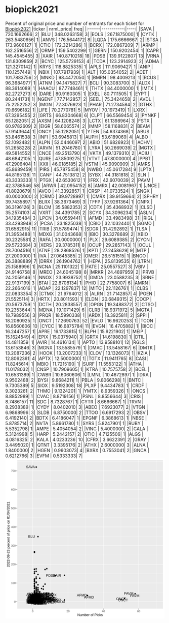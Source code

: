 # biopick2021
Percent of original price and number of entrants for each ticket for [Biopick2021](https://twitter.com/hashtag/Biopick2021)
|ticker |  nrml_price| freq|
|:------|-----------:|----:|
|SAVA   | 720.1692666|    2|
|BLU    | 348.0263158|    3|
|EOLS   | 267.1875000|    1|
|CYTK   | 263.5480656|    1|
|ANVS   | 176.5644172|    8|
|LQDA   | 175.6666667|    2|
|STSA   | 173.9606127|    1|
|CTIC   | 172.3214286|    1|
|BCRX   | 172.0867209|    7|
|ARMP   | 162.2516556|    2|
|ORMP   | 159.5402299|    1|
|GERN   | 150.9202454|    1|
|CAPR   | 145.4545455|    3|
|XAIR   | 140.8710218|   18|
|PDSB   | 139.9122807|   13|
|VRNA   | 131.8309859|    2|
|BCYC   | 125.5729153|    4|
|TCDA   | 123.2914923|    2|
|ADMA   | 121.3270142|    1|
|KRYS   | 118.8825335|    1|
|APLS   | 111.9069427|    1|
|ANIP   | 110.1257449|    1|
|NBIX   | 107.7917939|    1|
|ALT    | 105.0354052|    2|
|ACET   | 101.7883756|    2|
|MNKD   |  98.4472050|    1|
|BMRN   |  98.4009213|    1|
|RCUS   |  96.3684977|    1|
|ATNM   |  94.1475827|    7|
|BCLI   |  90.3083700|    3|
|ALDX   |  88.3614089|    1|
|HAACU  |  87.7748461|    1|
|THTX   |  84.4000000|    1|
|IMTX   |  82.2727273|    6|
|DARE   |  80.9160305|    1|
|EXEL   |  80.7111505|    1|
|EYPT   |  80.2441731|    1|
|NGENF  |  77.7142857|    2|
|SEEL   |  75.3424658|    2|
|AVDL   |  75.2252252|    3|
|IMGN   |  72.3076923|    1|
|PHAR   |  71.2734584|    2|
|GTHX   |  70.6696182|    1|
|LIFE   |  70.2770781|    5|
|MYOV   |  70.1973419|    1|
|LXRX   |  67.3295455|    2|
|GRTS   |  66.8304668|    6|
|CLPT   |  66.5569454|    3|
|PYNKF  |  65.1282051|    2|
|AXSM   |  64.1208248|    3|
|LCTX   |  61.1398964|    3|
|FSTX   |  60.9782609|    2|
|EIGR   |  58.6065574|    2|
|IMMP   |  58.1168831|    2|
|BEAM   |  57.9143644|    1|
|ONCY   |  55.1282051|    1|
|YTEN   |  54.6374368|    1|
|ABUS   |  53.8461538|    3|
|INFI   |  53.6945813|    1|
|AUPH   |  53.6189069|    4|
|ALBO   |  52.1092482|    1|
|ALPN   |  52.0446097|    2|
|ABIO   |  51.6826923|    1|
|ACHV   |  51.2658228|    2|
|ARVN   |  51.2046780|    1|
|LYRA   |  50.2669039|    2|
|MGTX   |  49.5814552|    1|
|CNCE   |  49.2513790|    4|
|VKTX   |  49.1379310|    2|
|ACIU   |  48.6842105|    1|
|QURE   |  47.8509275|    1|
|VTVT   |  47.8000000|    4|
|PPBT   |  47.2906404|    1|
|XXII   |  46.0185185|    2|
|VSTM   |  45.9090909|    3|
|AMRS   |  45.8689459|    1|
|PIRS   |  45.7875458|    8|
|NWBO   |  45.0617284|    9|
|LPTX   |  44.8165138|   11|
|CANF   |  44.7513812|    2|
|SYBX   |  44.3181818|    2|
|SLN    |  43.3333333|    1|
|PTGX   |  42.6530612|    1|
|IFRX   |  42.6070039|    2|
|PAVM   |  42.3788546|   58|
|ARWR   |  42.0954152|    8|
|AMRX   |  42.0081967|    1|
|JNCE   |  41.8020679|    1|
|AVCO   |  41.3392857|    1|
|CRSP   |  41.0733524|    1|
|SNGX   |  40.0000000|    2|
|CRMD   |  39.9728997|    1|
|CMRX   |  39.9159664|    2|
|SPHRY  |  39.7435897|    1|
|BLRX   |  38.3673469|    3|
|TFFP   |  37.9261364|    1|
|GNPX   |  36.3196126|    3|
|BLCM   |  35.5882353|    2|
|CDTX   |  35.4368932|    1|
|CLSD   |  35.2574103|    4|
|VXRT   |  34.4391785|    2|
|SCYX   |  34.3096234|    1|
|ASLN   |  34.1935484|    3|
|LPCN   |  34.0559441|    1|
|AFMD   |  33.4983498|   31|
|RIGL   |  33.4293948|    2|
|PCSA   |  33.1825038|    1|
|CBIO   |  32.1032440|    1|
|SGMO   |  31.6582915|   11|
|TRIB   |  31.5789474|    1|
|SDGR   |  31.4292892|    1|
|TLSA   |  31.3953488|    1|
|MDXG   |  31.0043668|    1|
|IBIO   |  30.3278689|    2|
|XBIO   |  30.2325581|    2|
|RAFA   |  30.0000000|    1|
|PLX    |  29.6089385|    2|
|CYCN   |  29.5723684|    3|
|XERS   |  29.3785311|    8|
|OCUP   |  29.2857143|    1|
|OCUL   |  28.7004516|    1|
|ATNF   |  28.2868526|    1|
|KPTI   |  27.2458629|    9|
|MTP    |  27.2000000|    1|
|IVA    |  27.0645385|    2|
|OMER   |  26.5151515|    1|
|BNGO   |  26.3888889|    7|
|DRRX   |  26.1904762|    1|
|HEPA   |  25.8139535|    6|
|LTRN   |  25.1588996|    1|
|NCNA   |  25.1101322|    1|
|FATE   |  25.0557527|    3|
|VBIV   |  24.9146758|    8|
|MREO   |  24.6045198|    8|
|MRKR   |  24.4897959|    2|
|PRVB   |  24.2059146|    1|
|NNOX   |  23.9938752|    1|
|GMDA   |  23.0588235|    3|
|SRNE   |  22.9137199|    3|
|BTAI   |  22.8708134|    1|
|PHIO   |  22.7758007|    6|
|AMRN   |  22.2664016|    1|
|ADAP   |  22.1297837|   12|
|MITO   |  22.1126761|    1|
|CLBS   |  22.0833354|    3|
|CTMX   |  21.9764012|    3|
|ALRN   |  21.7142857|    4|
|PGEN   |  21.5525114|    3|
|HRTX   |  20.8011593|    1|
|ELDN   |  20.6849315|    2|
|COCP   |  20.5673759|    1|
|DCTH   |  20.2838557|    3|
|OPGN   |  19.3488372|    2|
|CTSO   |  19.2353644|    1|
|MDNA   |  19.1071429|    6|
|CLRB   |  18.9371972|    5|
|MGTA   |  18.7989556|    3|
|PRQR   |  18.5990338|    1|
|ARDX   |  18.3925811|    2|
|SPPI   |  18.2080925|    1|
|ONCT   |  17.2690763|   52|
|EVLO   |  16.9620253|    1|
|TCON   |  16.8560606|   10|
|CYCC   |  16.6875784|   11|
|EVGN   |  16.4705882|    1|
|BIOC   |  16.2447257|    1|
|APRE   |  16.1733615|    1|
|BLPH   |  15.9221902|    1|
|MEIP   |  15.1624549|    4|
|EPIX   |  15.0375940|    3|
|GRTX   |  14.6198830|    1|
|DTIL   |  14.4811859|    1|
|AVIR   |  14.4616134|    1|
|APTO   |  13.9588101|   12|
|RGLS   |  13.6153846|    3|
|MGNX   |  13.5585579|    1|
|DMAC   |  13.5458167|    6|
|DMTK   |  13.2087236|    2|
|HOOK   |  13.2007233|    1|
|CLOV   |  13.1326073|    1|
|KZIA   |  12.8062361|    4|
|APTX   |  12.5000000|    1|
|TGTX   |  11.9411765|    8|
|CASI   |  11.8245614|    1|
|MBIO   |  11.7215190|    1|
|SURF   |  11.5553122|    1|
|ATHA   |  11.0178032|    1|
|CNSP   |  10.7909605|    1|
|KTRA   |  10.7575758|    2|
|BCEL   |  10.6531389|    1|
|CWBR   |  10.6060606|    1|
|LMNL   |  10.4672897|    1|
|IDRA   |   9.9502488|    2|
|BYSI   |   9.8684211|    1|
|PBLA   |   9.8066298|    1|
|BNTC   |   9.7305389|    5|
|SIOX   |   9.5192308|   18|
|PLXP   |   9.4434783|    1|
|CRDF   |   9.3023261|    2|
|THMO   |   9.1324201|    1|
|YMTX   |   8.9359326|    1|
|ONCS   |   8.8852989|    1|
|CVAC   |   8.8719156|    1|
|PSNL   |   8.8556644|    3|
|CRIS   |   8.7486157|   11|
|SDC    |   8.7328767|    1|
|CYTR   |   8.6666667|    1|
|TRVN   |   8.2938389|    1|
|CYDY   |   8.0402010|    3|
|ABEO   |   7.6923077|    2|
|VTGN   |   6.9868996|    3|
|SLDB   |   6.8750000|    2|
|TTOO   |   6.6917293|    2|
|OBSV   |   6.4192140|    2|
|BDTX   |   6.4186047|    1|
|EPGNF  |   6.3868613|    1|
|NBSE   |   5.8785714|    2|
|NVTA   |   5.8661780|    1|
|SYRS   |   5.8247901|    1|
|RUBY   |   5.5352798|    1|
|AMPE   |   5.4054054|    2|
|VINC   |   5.4000000|    2|
|CALA   |   5.3124998|    5|
|HARP   |   5.2442157|    2|
|OTIC   |   4.7125506|    1|
|ALGS   |   4.0816325|    2|
|KALA   |   4.0233236|   10|
|CFRX   |   3.6622391|    2|
|GRAY   |   3.4495020|    1|
|QTNT   |   3.3395176|    2|
|ATHX   |   2.6000000|    3|
|ALNA   |   1.8400000|    2|
|HGEN   |   0.9603073|    4|
|BXRX   |   0.7553041|    2|
|GNCA   |   0.6212766|    3|
|EVFM   |   0.5333333|    7|
![retvspicks](biopicks.png?raw=true)
